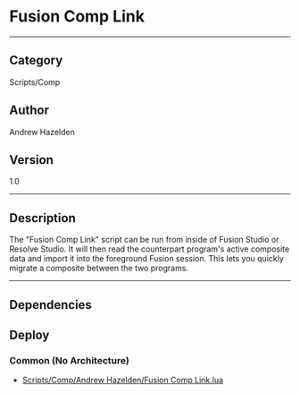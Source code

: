 # Fusion Comp Link
___

## Category
Scripts/Comp

## Author
Andrew Hazelden

## Version
1.0

___

## Description
<p>The "Fusion Comp Link" script can be run from inside of Fusion Studio or Resolve Studio. It will then read the counterpart program's active composite data and import it into the foreground Fusion session. This lets you quickly migrate a composite between the two programs.</p>

___

## Dependencies

## Deploy

### Common (No Architecture)

<ul>
<li><a href="https://gitlab.com/WeSuckLess/Reactor/-/blob/master/Atoms/com.AndrewHazelden.FusionCompLink/Scripts/Comp/Andrew Hazelden/Fusion Comp Link.lua?ref_type=heads">Scripts/Comp/Andrew Hazelden/Fusion Comp Link.lua</a></li>
</ul>
